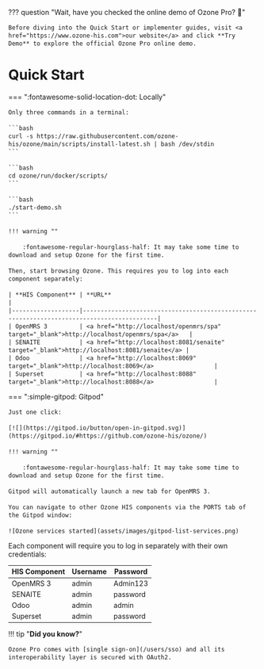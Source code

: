 ??? question "Wait, have you checked the online demo of Ozone Pro? :thinking:"

    Before diving into the Quick Start or implementer guides, visit <a href="https://www.ozone-his.com">our website</a> and click **Try Demo** to explore the official Ozone Pro online demo.

# Quick Start

=== ":fontawesome-solid-location-dot: Locally"

    Only three commands in a terminal:

    ```bash
    curl -s https://raw.githubusercontent.com/ozone-his/ozone/main/scripts/install-latest.sh | bash /dev/stdin
    ```

    ```bash
    cd ozone/run/docker/scripts/
    ```

    ```bash
    ./start-demo.sh
    ```

    !!! warning ""

        :fontawesome-regular-hourglass-half: It may take some time to download and setup Ozone for the first time.

    Then, start browsing Ozone. This requires you to log into each component separately:

    | **HIS Component** | **URL**                                                                                   |
    |-------------------|-------------------------------------------------------------------------------------------|
    | OpenMRS 3         | <a href="http://localhost/openmrs/spa" target="_blank">http://localhost/openmrs/spa</a>   |
    | SENAITE           | <a href="http://localhost:8081/senaite" target="_blank">http://localhost:8081/senaite</a> |
    | Odoo              | <a href="http://localhost:8069" target="_blank">http://localhost:8069</a>                 |
    | Superset          | <a href="http://localhost:8088" target="_blank">http://localhost:8088</a>                 |


=== ":simple-gitpod: Gitpod"

    Just one click:
    
    [![](https://gitpod.io/button/open-in-gitpod.svg)](https://gitpod.io/#https://github.com/ozone-his/ozone/)

    !!! warning ""

        :fontawesome-regular-hourglass-half: It may take some time to download and setup Ozone for the first time.

    Gitpod will automatically launch a new tab for OpenMRS 3.

    You can navigate to other Ozone HIS components via the PORTS tab of the Gitpod window:

    ![Ozone services started](assets/images/gitpod-list-services.png)

Each component will require you to log in separately with their own credentials:

| **HIS Component** | **Username** | **Password** |
|-------------------|--------------|--------------|
| OpenMRS 3         | admin        | Admin123     |
| SENAITE           | admin        | password     |
| Odoo              | admin        | admin        |
| Superset          | admin        | password     |

!!! tip "**Did you know?**"

    Ozone Pro comes with [single sign-on](/users/sso) and all its interoperability layer is secured with OAuth2.
